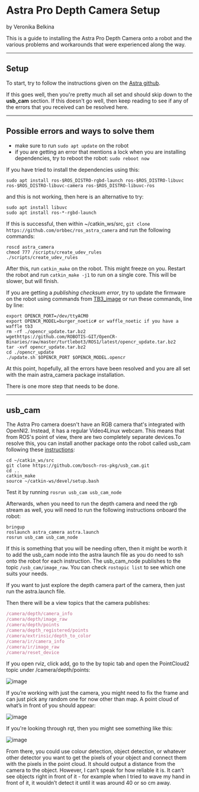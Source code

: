 # Astra Pro Depth Camera Setup
by Veronika Belkina

This is a guide to installing the Astra Pro Depth Camera onto a robot and the various problems and workarounds that were experienced along the way. 

---
## Setup
To start, try to follow the instructions given on the [Astra github].

If this goes well, then you're pretty much all set and should skip down to the **usb_cam** section.
If this doesn't go well, then keep reading to see if any of the errors that you received can be resolved here. 

---
## Possible errors and ways to solve them
- make sure to run ```sudo apt update``` on the robot 
- if you are getting an error that mentions a lock when you are installing dependencies, try to reboot the robot: ```sudo reboot now```

If you have tried to install the dependencies using this: 
```
sudo apt install ros-$ROS_DISTRO-rgbd-launch ros-$ROS_DISTRO-libuvc ros-$ROS_DISTRO-libuvc-camera ros-$ROS_DISTRO-libuvc-ros
```
and this is not working, then here is an alternative to try: 
```
sudo apt install libuvc
sudo apt install ros-*-rgbd-launch
```
If this is successful, then within ~/catkin_ws/src, ```git clone https://github.com/orbbec/ros_astra_camera``` and run the following commands: 

```
roscd astra_camera
chmod 777 /scripts/create_udev_rules
./scripts/create_udev_rules
```

After this, run ```catkin_make``` on the robot. This might freeze on you. Restart the robot and run ```catkin_make -j1``` to run on a single core. This will be slower, but will finish. 

If you are getting a *publishing checksum error*, try to update the firmware on the robot using commands from [TB3_image] or run these commands, line by line:
```
export OPENCR_PORT=/dev/ttyACM0
export OPENCR_MODEL=burger_noetic# or waffle_noetic if you have a waffle tb3
rm -rf ./opencr_update.tar.bz2
wgethttps://github.com/ROBOTIS-GIT/OpenCR-Binaries/raw/master/turtlebot3/ROS1/latest/opencr_update.tar.bz2
tar -xvf opencr_update.tar.bz2
cd ./opencr_update
./update.sh $OPENCR_PORT $OPENCR_MODEL.opencr
```

At this point, hopefully, all the errors have been resolved and you are all set with the main astra_camera package installation. 

There is one more step that needs to be done. 

---
## usb_cam
The Astra Pro camera doesn't have an RGB camera that's integrated with OpenNI2. Instead, it has a regular Video4Linux webcam. This means that from ROS's point of view, there are two completely separate devices.To resolve this, you can install another package onto the robot called usb_cam following these [instructions]:
```
cd ~/catkin_ws/src
git clone https://github.com/bosch-ros-pkg/usb_cam.git
cd ..
catkin_make
source ~/catkin-ws/devel/setup.bash
```

Test it by running ```rosrun usb_cam usb_cam_node``` 

Afterwards, when you need to run the depth camera and need the rgb stream as well, you will need to run the following instructions onboard the robot: 
```
bringup 
roslaunch astra_camera astra.launch
rosrun usb_cam usb_cam_node
```

If this is something that you will be needing often, then it might be worth it to add the usb_cam node into the astra launch file as you do need to ssh onto the robot for each instruction. The usb_cam_node publishes to the topic ```/usb_cam/image_raw```. You can check ```rostopic list``` to see which one suits your needs. 

If you want to just explore the depth camera part of the camera, then just run the astra.launch file. 

Then there will be a view topics that the camera publishes: 

```jsx
/camera/depth/camera_info
/camera/depth/image_raw
/camera/depth/points
/camera/depth_registered/points
/camera/extrinsic/depth_to_color
/camera/ir/camera_info
/camera/ir/image_raw
/camera/reset_device
```

If you open rviz, click add, go to the by topic tab and open the PointCloud2 topic under /camera/depth/points: 

![image](https://user-images.githubusercontent.com/72238100/206863676-13025ab6-ee4b-4cc2-a4b1-73c6caa2ef5c.png)


If you’re working with just the camera, you might need to fix the frame and can just pick any random one for now other than map. A point cloud of what’s in front of you should appear: 

![image](https://user-images.githubusercontent.com/72238100/206863696-29f3c418-b8c7-4742-a44d-aa7b232c6e9b.png)

If you're looking through rqt, then you might see something like this: 

![image](https://user-images.githubusercontent.com/72238100/206863725-499e6bdc-5f7c-4786-94e6-a72a7d501d7d.png)


From there, you could use colour detection, object detection, or whatever other detector you want to get the pixels of your object and connect them with the pixels in the point cloud. It should output a distance from the camera to the object. However, I can’t speak for how reliable it is. It can’t see objects right in front of it - for example when I tried to wave my hand in front of it, it wouldn’t detect it until it was around 40 or so cm away.

[//]: # (These are reference links used in the body of this note and get stripped out when the markdown processor does its job. There is no need to format nicely because it shouldn't be seen. Thanks SO - http://stackoverflow.com/questions/4823468/store-comments-in-markdown-syntax)
   [TB3_image]: <https://github.com/campusrover/TB3_image> 
   [Astra github]: <https://github.com/orbbec/ros_astra_camera>
   [instructions]: <https://answers.ros.org/question/197651/how-to-install-a-driver-like-usb_cam/?answer=197656#post-id-197656>

   [PlDb]: <https://github.com/joemccann/dillinger/tree/master/plugins/dropbox/README.md>
   [PlGh]: <https://github.com/joemccann/dillinger/tree/master/plugins/github/README.md>
   [PlGd]: <https://github.com/joemccann/dillinger/tree/master/plugins/googledrive/README.md>
   [PlOd]: <https://github.com/joemccann/dillinger/tree/master/plugins/onedrive/README.md>
   [PlMe]: <https://github.com/joemccann/dillinger/tree/master/plugins/medium/README.md>
   [PlGa]: <https://github.com/RahulHP/dillinger/blob/master/plugins/googleanalytics/README.md>
